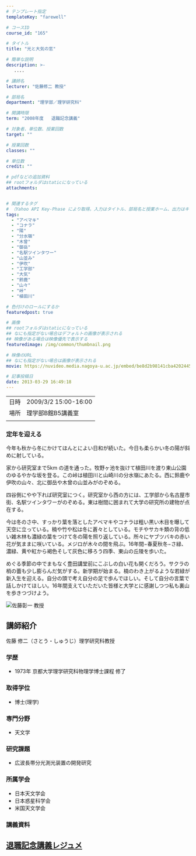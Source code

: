 ```yaml
---
# テンプレート指定
templateKey: "farewell"

# コースID
course_id: "165"

# タイトル
title: "光と大気の窓"

# 簡単な説明
description: >-
   ....

# 講師名
lecturer: "佐藤修二 教授"

# 部局名
department: "理学部／理学研究科"

# 開講時限
term: "2008年度	退職記念講義"

# 対象者、単位数、授業回数
target: ""

# 授業回数
classes: ""

# 単位数
credit: ""

# pdfなどの追加資料
## rootフォルダはstaticになっている
attachments:


# 関連するタグ
# （Yahoo API Key-Phase により取得。入力はタイトル、部局名と授業ホーム、出力はキーフレーズ（tags））
tags:
  - "アベマキ"
  - "コナラ"
  - "陽"
  - "分水嶺"
  - "木曾"
  - "御岳"
  - "名駅ツインタワー"
  - "山並み"
  - "伊吹"
  - "工学部"
  - "大気"
  - "鈴鹿"
  - "山々"
  - "峠"
  - "植田川"

# 色付けのロールにするか
featuredpost: true

# 画像
## rootフォルダはstaticになっている
## なにも指定がない場合はデフォルトの画像が表示される
## 映像がある場合は映像優先で表示する
featuredimage: /img/common/thumbnail.png

# 映像のURL
## なにも指定がない場合は画像が表示される
movie: https://nuvideo.media.nagoya-u.ac.jp/embed/be8d2b98141cba4202445525f88bc6513054136f

# 記事投稿日
date: 2013-03-29 16:49:18
---
```


|   |   |
|---|---|
| 日時 | 2009/3/2  15:00-16:00 |
| 場所 | 理学部B館B5講義室 |
|   |   |


<!--
<p>
![光と大気の窓](https://ocw.nagoya-u.jp/files/165/kanban) 
</p>

<h3>
光と大気の窓
</h3>

<p>
佐藤修二 大学院理学研究科教授 退職記念講義
</p>

<h3>後輩へのメッセージ</h3>
<div>
{flvplay path="rtmp://ms011.media.nagoya-u.ac.jp/video/S0000661/FLASH-FLV/farewell_satou(syuuji).flv"}
</div>

-->

### 定年を迎える

今年も秋から冬にかけてほんとによい日和が続いた。今日も柔らかい冬の陽が斜めに射している。

家から研究室まで5km の道を通った。牧野ヶ池を抜けて植田川を渡り東山公園のゆるやかな坂を登る。この峠は植田川と山崎川の分水嶺にあたる。西に鈴鹿や伊吹の山々、北に御岳や木曾の山並みがのぞめる。

四谷側にやや下れば研究室につく。研究室から西の方には、工学部から名古屋市街、名駅ツインタワーがのぞめる。東は樹間に囲まれて大学の研究所の建物が点在する。

今は冬のさ中、すっかり葉を落としたアベマキやコナラは粗い黒い木目を曝して天空に立っている。楠や竹や松は冬に蒼々としている。モチやサカキ類の背の低い雑木林も濃緑の葉をつけて冬の陽を照り返している。所々にヤブツバキの赤い花が気ままに咲いている。メジロが木々の間を飛ぶ。16年間−春夏秋冬−さ緑、濃緑、黄や紅から褐色そして灰色に移ろう四季、東山の丘陵を歩いた。

めぐる季節の中でまもなく豊田講堂前にこぶしの白い花も開くだろう。サクラの梢の蕾も少し膨らんだ気がする。新学期が始まる。楠のわき上がるような若緑が新入生を迎える。自分の頭で考え自分の足で歩んでほしい。そして自分の言葉で話しかけてほしい。16年間支えていただいた皆様と大学とに感謝しつつ私も裏山を歩きつづけよう。


![佐藤彰一 教授](https://ocw.nagoya-u.jp/files/165/s_sayou(bun)_face.jpg) 

## 講師紹介

佐藤 修二（さとう・しゅうじ）理学研究科教授

### 学歴

* 1973年 京都大学理学研究科物理学博士課程 修了

### 取得学位

* 博士(理学)

### 専門分野

* 天文学

### 研究課題

* 広波長帯分光測光装置の開発研究

### 所属学会

* 日本天文学会
* 日本惑星科学会
* 米国天文学会


### 講義資料

[退職記念講義レジュメ](https://ocw.nagoya-u.jp/files/165/resume.pdf) 
-----